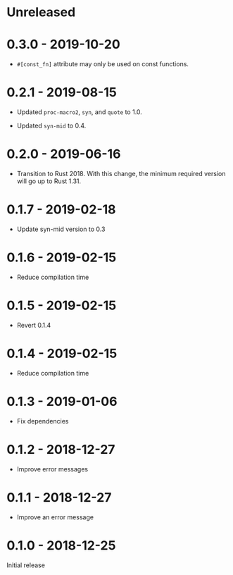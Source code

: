 # Unreleased

# 0.3.0 - 2019-10-20

* `#[const_fn]` attribute may only be used on const functions.

# 0.2.1 - 2019-08-15

* Updated `proc-macro2`, `syn`, and `quote` to 1.0.

* Updated `syn-mid` to 0.4.

# 0.2.0 - 2019-06-16

* Transition to Rust 2018. With this change, the minimum required version will go up to Rust 1.31.

# 0.1.7 - 2019-02-18

* Update syn-mid version to 0.3

# 0.1.6 - 2019-02-15

* Reduce compilation time

# 0.1.5 - 2019-02-15

* Revert 0.1.4

# 0.1.4 - 2019-02-15

* Reduce compilation time

# 0.1.3 - 2019-01-06

* Fix dependencies

# 0.1.2 - 2018-12-27

* Improve error messages

# 0.1.1 - 2018-12-27

* Improve an error message

# 0.1.0 - 2018-12-25

Initial release
